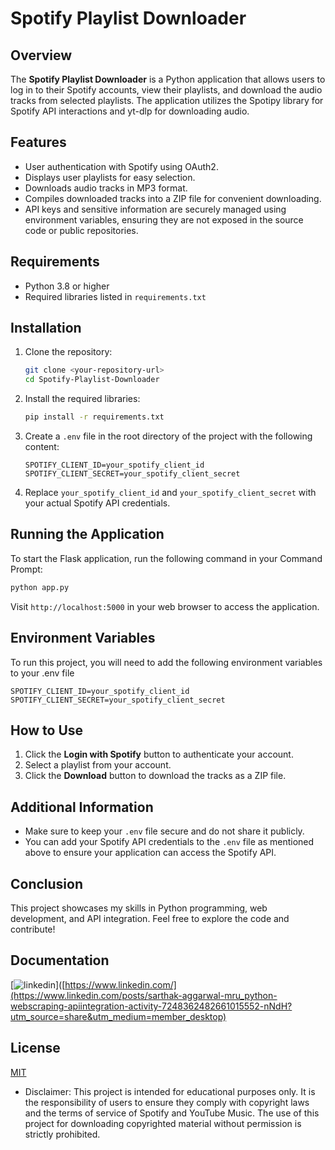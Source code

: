 # Spotify Playlist Downloader

## Overview

The **Spotify Playlist Downloader** is a Python application that allows users to log in to their Spotify accounts, view their playlists, and download the audio tracks from selected playlists. The application utilizes the Spotipy library for Spotify API interactions and yt-dlp for downloading audio.

## Features

- User authentication with Spotify using OAuth2.
- Displays user playlists for easy selection.
- Downloads audio tracks in MP3 format.
- Compiles downloaded tracks into a ZIP file for convenient downloading.
- API keys and sensitive information are securely managed using environment variables, ensuring they are not exposed in the source code or public repositories.

## Requirements

- Python 3.8 or higher
- Required libraries listed in `requirements.txt`

## Installation

1. Clone the repository:
   ```bash
   git clone <your-repository-url>
   cd Spotify-Playlist-Downloader
   ```

2. Install the required libraries:
   ```bash
   pip install -r requirements.txt
   ```

3. Create a `.env` file in the root directory of the project with the following content:
   ```env
   SPOTIFY_CLIENT_ID=your_spotify_client_id
   SPOTIFY_CLIENT_SECRET=your_spotify_client_secret
   ```

4. Replace `your_spotify_client_id` and `your_spotify_client_secret` with your actual Spotify API credentials.

## Running the Application

To start the Flask application, run the following command in your Command Prompt:

```bash
python app.py
```

Visit `http://localhost:5000` in your web browser to access the application.

## Environment Variables

To run this project, you will need to add the following environment variables to your .env file

`SPOTIFY_CLIENT_ID=your_spotify_client_id`
`SPOTIFY_CLIENT_SECRET=your_spotify_client_secret`




## How to Use

1. Click the **Login with Spotify** button to authenticate your account.
2. Select a playlist from your account.
3. Click the **Download** button to download the tracks as a ZIP file.

## Additional Information

- Make sure to keep your `.env` file secure and do not share it publicly.
- You can add your Spotify API credentials to the `.env` file as mentioned above to ensure your application can access the Spotify API.


## Conclusion

This project showcases my skills in Python programming, web development, and API integration. Feel free to explore the code and contribute!


## Documentation

[![linkedin](https://img.shields.io/badge/linkedin-0A66C2?style=for-the-badge&logo=linkedin&logoColor=white)]([https://www.linkedin.com/](https://www.linkedin.com/posts/sarthak-aggarwal-mru_python-webscraping-apiintegration-activity-7248362482661015552-nNdH?utm_source=share&utm_medium=member_desktop)


## License

[MIT](https://choosealicense.com/licenses/mit/)

- Disclaimer: This project is intended for educational purposes only. It is the responsibility of users to ensure they comply with copyright laws and the terms of service of Spotify and YouTube Music. The use of this project for downloading copyrighted material without permission is strictly prohibited.


